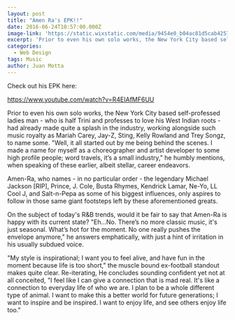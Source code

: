 ```yaml
---
layout: post
title: "Amen Ra's EPK!!"
date: 2016-06-24T10:57:00.000Z
image-link: 'https://static.wixstatic.com/media/9454e0_b04ac81d5cab42578624bd2a14ce64a0.jpg/v1/fill/w_1854,h_1236,al_c,q_90,usm_0.66_1.00_0.01/9454e0_b04ac81d5cab42578624bd2a14ce64a0.jpg'
excerpt: 'Prior to even his own solo works, the New York City based self-professed ladies man - who is half Trini and professes to love his West Indian roots - had already made quite a splash'
categories:
  - Web Design
tags: Music
author: Juan Motta
---
```



Check out his EPK here:

https://www.youtube.com/watch?v=R4EIAfMF6UU

Prior to even his own solo works, the New York City based self-professed ladies man - who is half Trini and professes to love his West Indian roots - had already made quite a splash in the industry, working alongside such music royalty as Mariah Carey, Jay-Z, Sting, Kelly Rowland and Trey Songz, to name some. "Well, it all started out by me being behind the scenes. I made a name for myself as a choreographer and artist developer to some high profile people; word travels, it’s a small industry," he humbly mentions, when speaking of these earlier, albeit stellar, career endeavors.

Amen-Ra, who names - in no particular order - the legendary Michael Jackson [RIP], Prince, J. Cole, Busta Rhymes, Kendrick Lamar, Ne-Yo, LL Cool J, and Salt-n-Pepa as some of his biggest influences, only aspires to follow in those same giant footsteps left by these aforementioned greats.

On the subject of today's R&B trends, would it be fair to say that Amen-Ra is happy with its current state? "Eh…No. There’s no more classic music, it's just seasonal. What’s hot for the moment. No one really pushes the envelope anymore," he answers emphatically, with just a hint of irritation in his usually subdued voice.

"My style is inspirational; I want you to feel alive, and have fun in the moment because life is too short," the muscle bound ex-football standout makes quite clear. Re-iterating, He concludes sounding confident yet not at all conceited, "I feel like I can give a connection that is mad real. It's like a connection to everyday life of who we are. I plan to be a whole different type of animal. I want to make this a better world for future generations; I want to inspire and be inspired. I want to enjoy life, and see others enjoy life too."